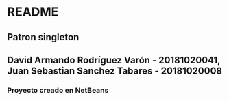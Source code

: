 # README

## Patron singleton

## David Armando Rodríguez Varón - 20181020041, Juan Sebastian Sanchez Tabares - 20181020008

### Proyecto creado en NetBeans